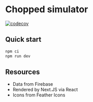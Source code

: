 # Chopped simulator

[![codecov](https://codecov.io/gh/rxgx/chopped/branch/main/graph/badge.svg)](https://codecov.io/gh/rxgx/chopped)

## Quick start

```sh
npm ci
npm run dev
```

## Resources

- Data from Firebase
- Rendered by Next.JS via React
- Icons from Feather Icons
